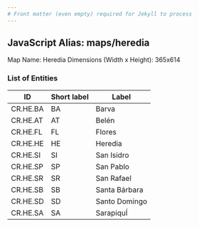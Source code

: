 ```yaml
---
# Front matter (even empty) required for Jekyll to process
---
```


## JavaScript Alias: maps/heredia

Map Name: Heredia
Dimensions (Width x Height): 365x614



### List of Entities

ID | Short label | Label   | 
---|---|---|
CR.HE.BA| BA | Barva         |
CR.HE.AT| AT | Belén         |
CR.HE.FL| FL | Flores        | 
CR.HE.HE| HE | Heredia       |
CR.HE.SI| SI | San Isidro    |
CR.HE.SP| SP | San Pablo     |
CR.HE.SR| SR | San Rafael    |
CR.HE.SB| SB | Santa Bárbara |
CR.HE.SD| SD | Santo Domingo |
CR.HE.SA| SA | SarapiquÍ     |
